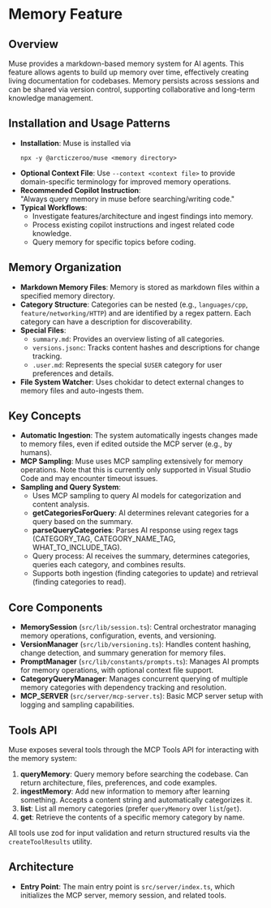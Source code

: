 # Memory Feature

## Overview

Muse provides a markdown-based memory system for AI agents. This feature allows agents to build up memory over time, effectively creating living documentation for codebases. Memory persists across sessions and can be shared via version control, supporting collaborative and long-term knowledge management.

## Installation and Usage Patterns

- **Installation**: Muse is installed via  
  ```
  npx -y @arcticzeroo/muse <memory directory>
  ```
- **Optional Context File**: Use `--context <context file>` to provide domain-specific terminology for improved memory operations.
- **Recommended Copilot Instruction**:  
  "Always query memory in muse before searching/writing code."
- **Typical Workflows**:
  - Investigate features/architecture and ingest findings into memory.
  - Process existing copilot instructions and ingest related code knowledge.
  - Query memory for specific topics before coding.

## Memory Organization

- **Markdown Memory Files**: Memory is stored as markdown files within a specified memory directory.
- **Category Structure**: Categories can be nested (e.g., `languages/cpp`, `feature/networking/HTTP`) and are identified by a regex pattern. Each category can have a description for discoverability.
- **Special Files**:
  - `summary.md`: Provides an overview listing of all categories.
  - `versions.jsonc`: Tracks content hashes and descriptions for change tracking.
  - `.user.md`: Represents the special `$USER` category for user preferences and details.
- **File System Watcher**: Uses chokidar to detect external changes to memory files and auto-ingests them.

## Key Concepts

- **Automatic Ingestion**: The system automatically ingests changes made to memory files, even if edited outside the MCP server (e.g., by humans).
- **MCP Sampling**: Muse uses MCP sampling extensively for memory operations. Note that this is currently only supported in Visual Studio Code and may encounter timeout issues.
- **Sampling and Query System**:
  - Uses MCP sampling to query AI models for categorization and content analysis.
  - **getCategoriesForQuery**: AI determines relevant categories for a query based on the summary.
  - **parseQueryCategories**: Parses AI response using regex tags (CATEGORY_TAG, CATEGORY_NAME_TAG, WHAT_TO_INCLUDE_TAG).
  - Query process: AI receives the summary, determines categories, queries each category, and combines results.
  - Supports both ingestion (finding categories to update) and retrieval (finding categories to read).

## Core Components

- **MemorySession** (`src/lib/session.ts`): Central orchestrator managing memory operations, configuration, events, and versioning.
- **VersionManager** (`src/lib/versioning.ts`): Handles content hashing, change detection, and summary generation for memory files.
- **PromptManager** (`src/lib/constants/prompts.ts`): Manages AI prompts for memory operations, with optional context file support.
- **CategoryQueryManager**: Manages concurrent querying of multiple memory categories with dependency tracking and resolution.
- **MCP_SERVER** (`src/server/mcp-server.ts`): Basic MCP server setup with logging and sampling capabilities.

## Tools API

Muse exposes several tools through the MCP Tools API for interacting with the memory system:

1. **queryMemory**: Query memory before searching the codebase. Can return architecture, files, preferences, and code examples.
2. **ingestMemory**: Add new information to memory after learning something. Accepts a content string and automatically categorizes it.
3. **list**: List all memory categories (prefer `queryMemory` over `list`/`get`).
4. **get**: Retrieve the contents of a specific memory category by name.

All tools use zod for input validation and return structured results via the `createToolResults` utility.

## Architecture

- **Entry Point**: The main entry point is `src/server/index.ts`, which initializes the MCP server, memory session, and related tools.